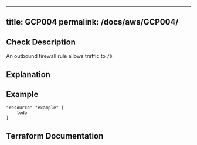 
---
title: GCP004
permalink: /docs/aws/GCP004/
---


## Check Description

An outbound firewall rule allows traffic to `/0`.

## Explanation

## Example

```
"resource" "example" {
	todo
}
```

## Terraform Documentation

